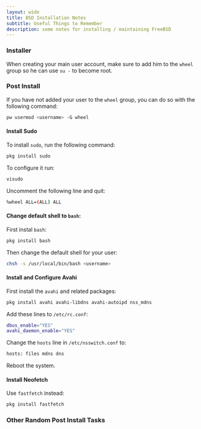 ```yaml
---
layout: wide
title: BSD Installation Notes
subtitle: Useful Things to Remember
description: some notes for installing / maintaining FreeBSD
---
```


### Installer

When creating your main user account, make sure to add him to the `wheel` group so he can use `su -` to become root.

### Post Install

If you have not added your user to the `wheel` group, you can do so with the following command:

```sh
pw usermod <username> -G wheel
```

#### Install Sudo

To install `sudo`, run the following command:

```sh
pkg install sudo
```
To configure it run:

```sh
visudo
```
Uncomment the following line and quit:

```sh
%wheel ALL=(ALL) ALL
```

#### Change default shell to `bash`:

First instal `bash`:

```sh
pkg install bash
```

Then change the default shell for your user:

```sh
chsh -s /usr/local/bin/bash <username>
```


#### Install and Configure Avahi

First install the `avahi` and related packages:

```sh
pkg install avahi avahi-libdns avahi-autoipd nss_mdns
```

Add these lines to `/etc/rc.conf`:

```sh
dbus_enable="YES"
avahi_daemon_enable="YES"
```
Change the `hosts` line in `/etc/nsswitch.conf` to:

```sh
hosts: files mdns dns
```

Reboot the system.


#### Install Neofetch

Use `fastfetch` instead:

```sh
pkg install fastfetch
```

### Other Random Post Install Tasks

<script src="https://gist.github.com/maciakl/53f99c9feca751405ff7.js"></script>
